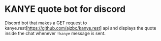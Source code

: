 # KANYE quote bot for discord

Discord bot that makes a GET request to kanye.rest[https://github.com/ajzbc/kanye.rest] api and displays the quote inside the chat whenever `!kanye` message is sent.